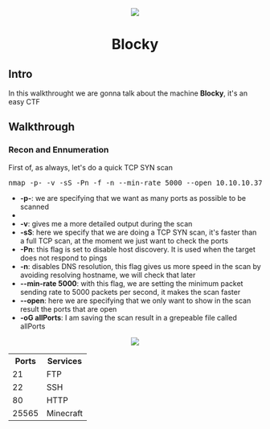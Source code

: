 <p align="center">
  <img src="https://github.com/Warrior9912/Hack-the-Box-Walkthroughs/assets/34217036/42586404-d6e4-41e2-85ae-c13c6d169235">
</p>

<h1 align="center">Blocky</h1>

<h2>Intro</h2>

<p>In this walkthrought we are gonna talk about the machine <strong>Blocky</strong>, it's an easy CTF</p>

<h2>Walkthrough</h2>

<h3>Recon and Ennumeration</h3>

<p>First of, as always, let's do a quick TCP SYN scan</p>

<pre>nmap -p- -v -sS -Pn -f -n --min-rate 5000 --open 10.10.10.37 -oG allPorts</pre>

<ul>
  <li><strong>-p-</strong>: we are specifying that we want as many ports as possible to be scanned<li>
  <li><strong>-v</strong>: gives me a more detailed output during the scan</li>
  <li><strong>-sS</strong>: here we specify that we are doing a TCP SYN scan, it's faster than a full TCP scan, at the moment we just want to check the ports</li>
  <li><strong>-Pn</strong>: this flag is set to disable host discovery. It is used when the target does not respond to pings</li>
  <li><strong>-n</strong>: disables DNS resolution, this flag gives us more speed in the scan by avoiding resolving hostname, we will check that later</li>
  <li><strong>--min-rate 5000</strong>: with this flag, we are setting the minimum packet sending rate to 5000 packets per second, it makes the scan faster</li>
  <li><strong>--open</strong>: here we are specifying that we only want to show in the scan result the ports that are open</li>
  <li><strong>-oG allPorts</strong>: I am saving the scan result in a grepeable file called allPorts</li>
</ul>

<p align="center">
  <img src="https://github.com/Warrior9912/Hack-the-Box-Walkthroughs/assets/34217036/285c9834-0c5f-44cc-ba4f-360a54c0f725">
</p>

<table align="center">
    <tr>
        <th>Ports</th>
        <th>Services</th>
    </tr>
    <tr>
        <td>21</td>
        <td>FTP</td>
    </tr>
    <tr>
        <td>22</td>
        <td>SSH</td>
    </tr>
    <tr>
        <td>80</td>
        <td>HTTP</td>
    </tr>
    <tr>
        <td>25565</td>
        <td>Minecraft</td>
    </tr>
</table>
